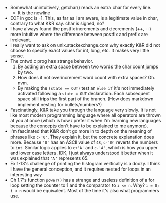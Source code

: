 - Somewhat unintuitively, getchar() reads an extra char for every line.
   - It is the newline
- EOF in gcc is -1. This, as far as I am aware, is a legitimate value in char,
  contrary to what K&R say. char is signed, no?
- I have always found the postfix increments and decrements (++, --) more
  intuitive where the difference between postfix and prefix are irrelevant.
- I really want to ask on unix.stackexchange.com why exactly K&R did not choose
  to specify exact values for int, long, etc. It makes very little sense.
- The cntwd.c prog has strange behavior.
   1. By adding an extra space between two words the char count jumps by two.
   2. How does it not overincrement word count with extra spaces? Oh. nvm.
   - By making the `(state == OUT)` test an `else if` it's not immediately
     activated following a `state = OUT` declaration. Each subsequent space
     still trips the first part of the branch. (How does markdown implement
     nesting for bullets/numbers?)
- Fascinatingly, K&R take you through the language very slowly. It is not like
  most modern programming language where all operators are thrown at you at
  once (which is how *I* prefer it when I'm learning new languages because the
  concepts don't have to be explained to me anymore).
- I'm fascinated that K&R don't go more in to depth on the meaning of phrases
  like `c-'0'`. They explain it, but the concrete explanation does more. Because
  `'0'` has an ASCII value of `48`, `c-'0'` reverts the numbers to `int`.
  Similar logic applies to `c+'A'` and `c-'A'`, which is how you upper and lower
  case letters. IDK, I just always understood it better when it was explained
  that `'A'` represents 65.
- Ex 1-13's challenge of printing the histogram vertically is a doozy. I think I
  have the general conception, and it requires nested for loops in an
  interesting way
- Ch 1.7's function `power()` has a strange and useless definition of a for loop
  setting the counter to 1 and the comparator to `i <= n`. Why? `i = 0; i < n`
  would be equivalent. Most of the time it's also what programmers use.
